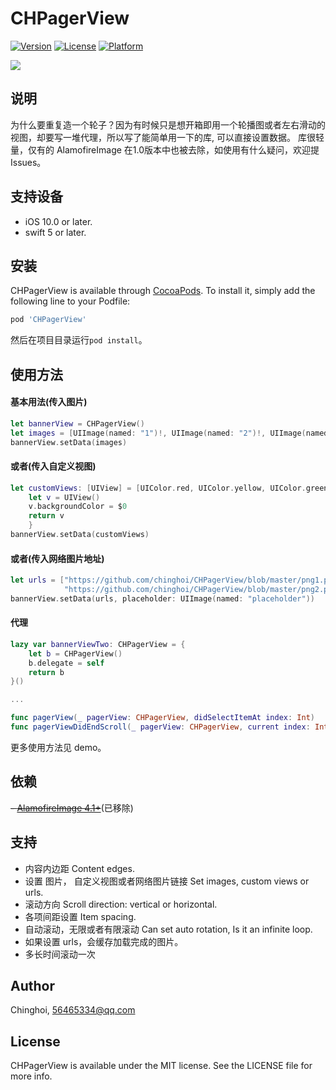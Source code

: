 # CHPagerView

[![Version](https://img.shields.io/github/v/tag/chinghoi/CHPagerView)](https://cocoapods.org/pods/CHPagerView)
[![License](https://img.shields.io/cocoapods/l/CHPagerView.svg?style=flat)](https://cocoapods.org/pods/CHPagerView)
[![Platform](https://img.shields.io/cocoapods/p/CHPagerView?color=green)](https://cocoapods.org/pods/CHPagerView)

![](https://github.com/chinghoi/CHPagerView/blob/master/demo.gif)

## 说明

为什么要重复造一个轮子？因为有时候只是想开箱即用一个轮播图或者左右滑动的视图，却要写一堆代理，所以写了能简单用一下的库, 可以直接设置数据。
库很轻量，仅有的 AlamofireImage 在1.0版本中也被去除，如使用有什么疑问，欢迎提 Issues。

## 支持设备
- iOS 10.0 or later.
- swift 5 or later.

## 安装

CHPagerView is available through [CocoaPods](https://cocoapods.org). To install
it, simply add the following line to your Podfile:

```ruby
pod 'CHPagerView'
```

然后在项目目录运行`pod install`。

## 使用方法
#### 基本用法(传入图片)
```swift
let bannerView = CHPagerView()
let images = [UIImage(named: "1")!, UIImage(named: "2")!, UIImage(named: "3")!]
bannerView.setData(images)
```
#### 或者(传入自定义视图)
```swift
let customViews: [UIView] = [UIColor.red, UIColor.yellow, UIColor.green].map {
    let v = UIView()
    v.backgroundColor = $0
    return v
    } 
bannerView.setData(customViews)
```
#### 或者(传入网络图片地址)
```swift
let urls = ["https://github.com/chinghoi/CHPagerView/blob/master/png1.png?raw=true",
            "https://github.com/chinghoi/CHPagerView/blob/master/png2.png?raw=true"]
bannerView.setData(urls, placeholder: UIImage(named: "placeholder"))

```
#### 代理
```swift
lazy var bannerViewTwo: CHPagerView = {
    let b = CHPagerView()
    b.delegate = self
    return b
}()

...

func pagerView(_ pagerView: CHPagerView, didSelectItemAt index: Int)
func pagerViewDidEndScroll(_ pagerView: CHPagerView, current index: Int)

```
更多使用方法见 demo。


## 依赖
~~- [AlamofireImage 4.1+](https://github.com/Alamofire/AlamofireImage)~~(已移除)

## 支持
- 内容内边距 Content edges.
- 设置 图片， 自定义视图或者网络图片链接 Set images, custom views or urls.
- 滚动方向 Scroll direction: vertical or horizontal.
- 各项间距设置 Item spacing.
- 自动滚动，无限或者有限滚动 Can set auto rotation, Is it an infinite loop.
- 如果设置 urls，会缓存加载完成的图片。
- 多长时间滚动一次

## Author

Chinghoi, 56465334@qq.com

## License

CHPagerView is available under the MIT license. See the LICENSE file for more info.
